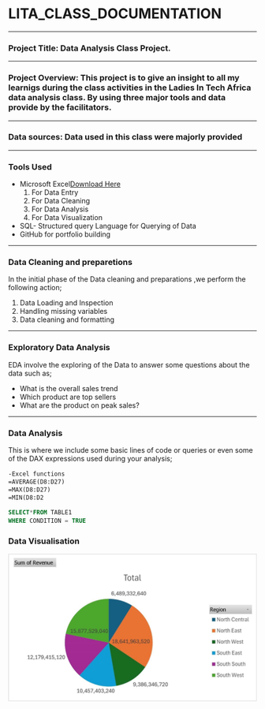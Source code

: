 # LITA_CLASS_DOCUMENTATION
---
### Project Title: Data Analysis Class Project.
---
### Project Overview: This project is to give an insight to all my learnigs during the class activities in the Ladies In Tech Africa data analysis class. By using three major tools and data provide by the facilitators.
---
### Data sources: Data used in this class were majorly provided 
---
### Tools Used
  - Microsoft Excel[Download Here](https://www.microsoft.com)
     1. For Data Entry
     2. For Data Cleaning
     3. For Data Analysis
     4. For Data Visualization
- SQL- Structured query Language for Querying of Data
- GitHub for portfolio building
---
### Data Cleaning and preparetions
In the initial phase of the Data cleaning and preparations ,we perform the following action;
1. Data Loading and Inspection
2. Handling missing variables 
3. Data cleaning and formatting
---
### Exploratory Data Analysis
EDA involve the exploring of the Data to answer some questions about the data such as;
- What is the overall sales trend
- Which product are top sellers
- What are the product on peak sales?
 ---
 
 ### Data Analysis
 This is where we include some basic lines of code or queries or even some of the DAX expressions used during your analysis;
```
-Excel functions
=AVERAGE(D8:D27)
=MAX(D8:D27)
=MIN(D8:D2
```

```SQL
SELECT*FROM TABLE1
WHERE CONDITION = TRUE
```

### Data Visualisation
![DASHBOARD2.jpg](https://github.com/TOLULOPE0407/LITA_CLASS_DOCUMENTATION/blob/main/DASHBOARD2.jpg)


   
         
        

